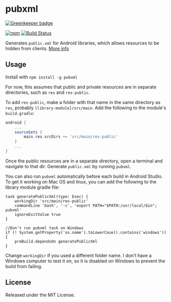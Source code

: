 pubxml
======

[![Greenkeeper badge](https://badges.greenkeeper.io/stephentuso/pubxml.svg)](https://greenkeeper.io/)

[![npm](https://img.shields.io/npm/v/pubxml.svg)](https://www.npmjs.com/package/pubxml) [![Build Status](https://travis-ci.org/stephentuso/pubxml.svg?branch=master)](https://travis-ci.org/stephentuso/pubxml)

Generates `public.xml` for Android libraries, which allows resources to be hidden from clients. [More info](https://developer.android.com/studio/projects/android-library.html#PrivateResources)

Usage
-----

Install with `npm install -g pubxml`

For now, this assumes that public and private resources are in separate directories, such as `res` and `res-public`.

To add `res-public`, make a folder with that name in the same directory as `res`, probably `[library-module]/src/main`. Add the following to the module's `build.gradle`:

```groovy
android {
    ...
    sourceSets {
        main.res.srcDirs += 'src/main/res-public'
    }
    ...
}
```

Once the public resources are in a separate directory, open a terminal and navigate to that dir. Generate `public.xml` by running `pubxml`.

You can also run `pubxml` automatically before each build in Android Studio. To get it working on Mac OS and linux, you can add the following to the library module gradle file:

```
task generatePublicXml(type: Exec) {
    workingDir 'src/main/res-public'
    commandLine 'bash', '-c', 'export PATH="$PATH:/usr/local/bin"; pubxml'
    ignoreExitValue true
}

//Don't run pubxml task on Windows
if (! System.getProperty('os.name').toLowerCase().contains('windows')) {
    preBuild.dependsOn generatePublicXml
}
```

Change `workingDir` if you used a different folder name. I don't have a Windows computer to test it on, so it is disabled on Windows to prevent the build from failing.

License
-------

Released under the MIT License.
